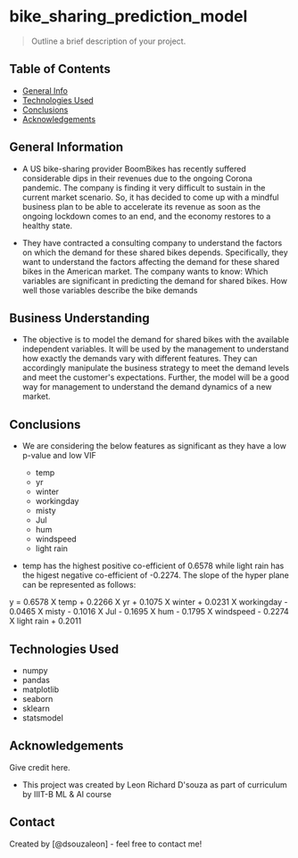 # bike_sharing_prediction_model
> Outline a brief description of your project.


## Table of Contents
* [General Info](#general-information)
* [Technologies Used](#technologies-used)
* [Conclusions](#conclusions)
* [Acknowledgements](#acknowledgements)

<!-- You can include any other section that is pertinent to your problem -->

## General Information
- A US bike-sharing provider BoomBikes has recently suffered considerable dips in their revenues due to the ongoing Corona pandemic. The company is finding it very difficult to sustain in the current market scenario. So, it has decided to come up with a mindful business plan to be able to accelerate its revenue as soon as the ongoing lockdown comes to an end, and the economy restores to a healthy state.

- They have contracted a consulting company to understand the factors on which the demand for these shared bikes depends. Specifically, they want to understand the factors affecting the demand for these shared bikes in the American market. The company wants to know:
    Which variables are significant in predicting the demand for shared bikes.
    How well those variables describe the bike demands

## Business Understanding
- The objective is to model the demand for shared bikes with the available independent variables. It will be used by the management to understand how exactly the demands vary with different features. They can accordingly manipulate the business strategy to meet the demand levels and meet the customer's expectations. Further, the model will be a good way for management to understand the demand dynamics of a new market. 

<!-- You don't have to answer all the questions - just the ones relevant to your project. -->

## Conclusions
- We are considering the below features as significant as they have a low p-value and low VIF
    - temp
    - yr
    - winter
    - workingday
    - misty
    - Jul
    - hum
    - windspeed
    - light rain

- temp has the highest positive co-efficient of 0.6578 while light rain has the higest negative co-efficient of -0.2274.
The slope of the hyper plane can be represented as follows:

y = 0.6578 X temp + 0.2266 X yr + 0.1075 X winter + 0.0231 X workingday - 0.0465 X misty - 0.1016 X Jul - 0.1695 X hum - 0.1795 X windspeed - 0.2274 X light rain + 0.2011


<!-- You don't have to answer all the questions - just the ones relevant to your project. -->


## Technologies Used
- numpy
- pandas
- matplotlib
- seaborn
- sklearn
- statsmodel

<!-- As the libraries versions keep on changing, it is recommended to mention the version of library used in this project -->

## Acknowledgements
Give credit here.
- This project was created by Leon Richard D'souza as part of curriculum by IIIT-B ML & AI course


## Contact
Created by [@dsouzaleon] - feel free to contact me!


<!-- Optional -->
<!-- ## License -->
<!-- This project is open source and available under the [... License](). -->

<!-- You don't have to include all sections - just the one's relevant to your project -->
